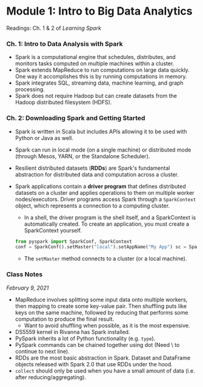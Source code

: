 # Module 1: Intro to Big Data Analytics

Readings: Ch. 1 & 2 of *Learning Spark*

### Ch. 1: Intro to Data Analysis with Spark

- Spark is a computational engine that schedules, distributes, and monitors tasks computed on multiple machines within a cluster.
- Spark extends MapReduce to run computations on large data quickly. One way it accomplishes this is by running computations in memory.
- Spark integrates SQL, streaming data, machine learning, and graph processing.
- Spark does not require Hadoop but can create datasets from the Hadoop distributed filesystem (HDFS).

### Ch. 2: Downloading Spark and Getting Started

- Spark is written in Scala but includes APIs allowing it to be used with Python or Java as well.

- Spark can run in local mode (on a single machine) or distributed mode (through Mesos, YARN, or the Standalone Scheduler).

- Resilient distributed datasets (**RDDs**) are Spark's fundamental abstraction for distributed data and computation across a cluster.

- Spark applications contain a **driver program** that defines distributed datasets on a cluster and applies operations to them on multiple worker nodes/executors. Driver programs access Spark through a `SparkContext` object, which represents a connection to a computing cluster. 

  - In a shell, the driver program is the shell itself, and a SparkContext is automatically created. To create an application, you must create a SparkContext yourself.

  ```python
  from pyspark import SparkConf, SparkContext
  conf = SparkConf().setMaster("local").setAppName("My App") sc = SparkContext(conf = conf)
  ```

  - The `setMaster` method connects to a cluster (or a local machine).

### Class Notes

*February 9, 2021*

- MapReduce involves splitting some input data onto multiple workers, then mapping to create some key-value pair. Then shuffling puts like keys on the same machine, followed by reducing that performs some computation to produce the final result.
  - Want to avoid shuffling when possible, as it is the most expensive.
- DS5559 kernel in Rivanna has Spark installed.
- PySpark inherits a lot of Python functionality (e.g. `type`).
- PySpark commands can be chained together using dot (Need \ to continue to next line).
- RDDs are the most basic abstraction in Spark. Dataset and DataFrame objects released with Spark 2.0 that use RDDs under the hood.
- `collect` should only be used when you have a small amount of data (i.e. after reducing/aggregating).